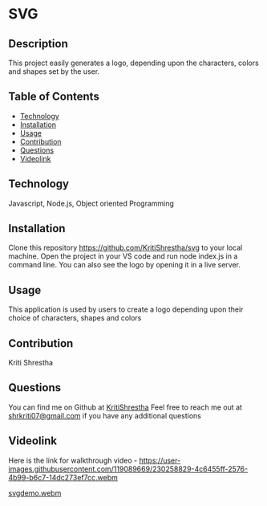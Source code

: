 # SVG
## Description
This project easily generates a logo, depending upon the characters, colors and shapes set by the user.

## Table of Contents

- [Technology](#technology)
- [Installation](#installation)
- [Usage](#usage)
- [Contribution](#contribution)
- [Questions](#questions)
- [Videolink](#Videolink)

## Technology
Javascript, Node.js, Object oriented Programming

## Installation
Clone this repository https://github.com/KritiShrestha/svg to your local machine. Open the project in your VS code and run node index.js in a command line. You can also see the logo by opening it in a live server.

## Usage
This application is used by users to create a logo depending upon their choice of characters, shapes and colors

## Contribution
Kriti Shrestha

## Questions
You can find me on Github at [KritiShrestha](https://github.com/KritiShrestha)
Feel free to reach me out at shrkriti07@gmail.com if you have any additional questions

## Videolink
Here is the link for walkthrough video - https://user-images.githubusercontent.com/119089669/230258829-4c6455ff-2576-4b99-b6c7-14dc273ef7cc.webm

[svgdemo.webm](https://user-images.githubusercontent.com/119089669/230258829-4c6455ff-2576-4b99-b6c7-14dc273ef7cc.webm)

